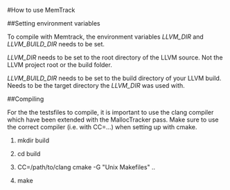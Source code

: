 #How to use MemTrack

##Setting environment variables

To compile with Memtrack, the environment variables *LLVM_DIR* and *LLVM_BUILD_DIR* needs to be set.

*LLVM_DIR* needs to be set to the root directory of the LLVM source. Not the LLVM project root or the build folder.

*LLVM_BUILD_DIR* needs to be set to the build directory of your LLVM build. Needs to be the target directory the *LLVM_DIR* was used with.

##Compiling

For the the testsfiles to compile, it is important to use the clang compiler which have been extended with the MallocTracker pass. Make sure to use the correct compiler (i.e. with CC=...) when setting up with cmake.

1. mkdir build

2. cd build

3. CC=/path/to/clang cmake -G "Unix Makefiles" ..

4. make

